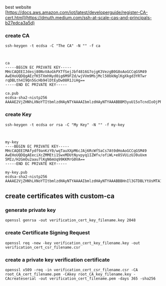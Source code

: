 best website [https://docs.aws.amazon.com/iot/latest/developerguide/register-CA-cert.html](https://dmuth.medium.com/ssh-at-scale-cas-and-principals-b27edca3a5d)
### create CA
```
ssh-keygen -t ecdsa -C "The CA" -N "" -f ca



ca
-----BEGIN EC PRIVATE KEY-----
MHcCAQEEIJdesj80NvVAoGkPXTfSejJbf4816G7ojgK3VezgB0G8oAoGCCqGSM49
AwEHoUQDQgAEzfK5TXmhNyd0ig6M9FZd/wjVVm9MsjMcl50bkNglKgXkgd3YRTwr
rqDBLth4I9Qn5GcHb94lDtEyDw08R1JiHg==
-----END EC PRIVATE KEY-----

ca.pub
ecdsa-sha2-nistp256 AAAAE2VjZHNhLXNoYTItbmlzdHAyNTYAAAAIbmlzdHAyNTYAAABBBM3yuU15oTcndIoOjPRWXf8I1VZvTLIzHJedG5DYJSoF5IHd2EU8K66gwS7YeCP
```
### create Key
```
ssh-keygen -t ecdsa or rsa -C "My Key" -N "" -f my-key



my-key
----BEGIN EC PRIVATE KEY-----
MHcCAQEEIMAfydf9anKzY0/wqTauXXpM6cJAj6RcWf5aCs7At0dHoAoGCCqGSM49
AwEHoUQDQgAEeciXcZMMEti1SwxMDUtNyvpyq1IZWfv/ofiWL+e8SVUizUJ0uUxm
5MIz/H2GmOu2aau7lKgN6mUq99KKMrG0VA==
-----END EC PRIVATE KEY-----

my-key.pub
ecdsa-sha2-nistp256 AAAAE2VjZHNhLXNoYTItbmlzdHAyNTYAAAAIbmlzdHAyNTYAAABBBHnIl3GTDBLYtUsMTA1LTcr6cqtSGVn7/6H4li/nvElVIs1CdLlMZuTCM/x9hpj
```
## create certificates with custom-ca
### generate private key
```
openssl genrsa -out verification_cert_key_filename.key 2048
```
### create Certificate Signing Request
```
openssl req -new -key verification_cert_key_filename.key -out verification_cert_csr_filename.csr
```
### create a private key verification certificate
```
openssl x509 -req -in verification_cert_csr_filename.csr -CA root_CA_cert_filename.pem -CAkey root_CA_key_filename.key -CAcreateserial -out verification_cert_filename.pem -days 365 -sha256
```
